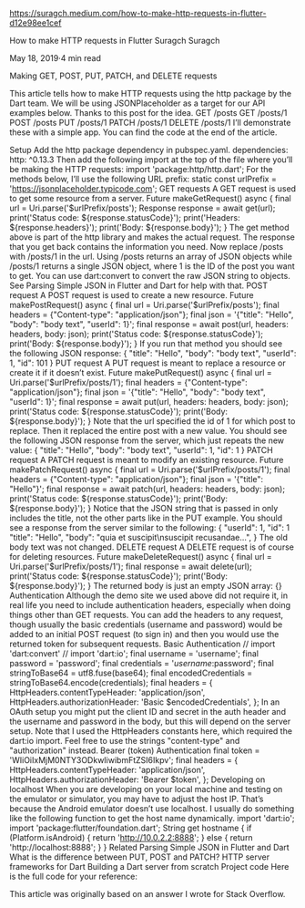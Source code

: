 https://suragch.medium.com/how-to-make-http-requests-in-flutter-d12e98ee1cef

How to make HTTP requests in Flutter
Suragch
Suragch

May 18, 2019·4 min read





Making GET, POST, PUT, PATCH, and DELETE requests

This article tells how to make HTTP requests using the http package by the Dart team. We will be using JSONPlaceholder as a target for our API examples below. Thanks to this post for the idea.
GET     /posts
GET     /posts/1
POST    /posts
PUT     /posts/1
PATCH   /posts/1
DELETE  /posts/1
I’ll demonstrate these with a simple app. You can find the code at the end of the article.

Setup
Add the http package dependency in pubspec.yaml.
dependencies:
http: ^0.13.3
Then add the following import at the top of the file where you’ll be making the HTTP requests:
import 'package:http/http.dart';
For the methods below, I’ll use the following URL prefix:
static const urlPrefix = 'https://jsonplaceholder.typicode.com';
GET requests
A GET request is used to get some resource from a server.
Future<void> makeGetRequest() async {
final url = Uri.parse('$urlPrefix/posts');
Response response = await get(url);
print('Status code: ${response.statusCode}');
print('Headers: ${response.headers}');
print('Body: ${response.body}');
}
The get method above is part of the http library and makes the actual request. The response that you get back contains the information you need.
Now replace /posts with /posts/1 in the url. Using /posts returns an array of JSON objects while /posts/1 returns a single JSON object, where 1 is the ID of the post you want to get.
You can use dart:convert to convert the raw JSON string to objects. See Parsing Simple JSON in Flutter and Dart for help with that.
POST request
A POST request is used to create a new resource.
Future<void> makePostRequest() async {
final url = Uri.parse('$urlPrefix/posts');
final headers = {"Content-type": "application/json"};
final json = '{"title": "Hello", "body": "body text", "userId": 1}';
final response = await post(url, headers: headers, body: json);
print('Status code: ${response.statusCode}');
print('Body: ${response.body}');
}
If you run that method you should see the following JSON response:
{
"title": "Hello",
"body": "body text",
"userId": 1,
"id": 101
}
PUT request
A PUT request is meant to replace a resource or create it if it doesn’t exist.
Future<void> makePutRequest() async {
final url = Uri.parse('$urlPrefix/posts/1');
final headers = {"Content-type": "application/json"};
final json = '{"title": "Hello", "body": "body text", "userId": 1}';
final response = await put(url, headers: headers, body: json);
print('Status code: ${response.statusCode}');
print('Body: ${response.body}');
}
Note that the url specified the id of 1 for which post to replace. Then it replaced the entire post with a new value.
You should see the following JSON response from the server, which just repeats the new value:
{
"title": "Hello",
"body": "body text",
"userId": 1,
"id": 1
}
PATCH request
A PATCH request is meant to modify an existing resource.
Future<void> makePatchRequest() async {
final url = Uri.parse('$urlPrefix/posts/1');
final headers = {"Content-type": "application/json"};
final json = '{"title": "Hello"}';
final response = await patch(url, headers: headers, body: json);
print('Status code: ${response.statusCode}');
print('Body: ${response.body}');
}
Notice that the JSON string that is passed in only includes the title, not the other parts like in the PUT example.
You should see a response from the server similar to the following:
{
"userId": 1,
"id": 1
"title": "Hello",
"body": "quia et suscipit\nsuscipit recusandae...",
}
The old body text was not changed.
DELETE request
A DELETE request is of course for deleting resources.
Future<void> makeDeleteRequest() async {
final url = Uri.parse('$urlPrefix/posts/1');
final response = await delete(url);
print('Status code: ${response.statusCode}');
print('Body: ${response.body}');
}
The returned body is just an empty JSON array:
{}
Authentication
Although the demo site we used above did not require it, in real life you need to include authentication headers, especially when doing things other than GET requests. You can add the headers to any request, though usually the basic credentials (username and password) would be added to an initial POST request (to sign in) and then you would use the returned token for subsequent requests.
Basic Authentication
// import 'dart:convert'
// import 'dart:io';
final username = 'username';
final password = 'password';
final credentials = '$username:$password';
final stringToBase64 = utf8.fuse(base64);
final encodedCredentials = stringToBase64.encode(credentials);
final headers = {
HttpHeaders.contentTypeHeader: 'application/json',
HttpHeaders.authorizationHeader: 'Basic $encodedCredentials',
};
In an OAuth setup you might put the client ID and secret in the auth header and the username and password in the body, but this will depend on the server setup.
Note that I used the HttpHeaders constants here, which required the dart:io import. Feel free to use the strings "content-type" and "authorization" instead.
Bearer (token) Authentication
final token = 'WIiOiIxMjM0NTY3ODkwIiwibmFtZSI6Ikpv';
final headers = {
HttpHeaders.contentTypeHeader: 'application/json',
HttpHeaders.authorizationHeader: 'Bearer $token',
};
Developing on localhost
When you are developing on your local machine and testing on the emulator or simulator, you may have to adjust the host IP. That’s because the Android emulator doesn’t use localhost. I usually do something like the following function to get the host name dynamically.
import 'dart:io';
import 'package:flutter/foundation.dart';
String get hostname {
if (Platform.isAndroid) {
return 'http://10.0.2.2:8888';
} else {
return 'http://localhost:8888';
}
}
Related
Parsing Simple JSON in Flutter and Dart
What is the difference between PUT, POST and PATCH?
HTTP server frameworks for Dart
Building a Dart server from scratch
Project code
Here is the full code for your reference:

This article was originally based on an answer I wrote for Stack Overflow.
